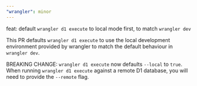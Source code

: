 ```yaml
---
"wrangler": minor
---
```


feat: default `wrangler d1 execute` to local mode first, to match `wrangler dev`

This PR defaults `wrangler d1 execute` to use the local development environment provided by wrangler to match the default behaviour in `wrangler dev`.

BREAKING CHANGE: `wrangler d1 execute` now defaults `--local` to `true`. When running `wrangler d1 execute` against a remote D1 database, you will need to provide the `--remote` flag.
